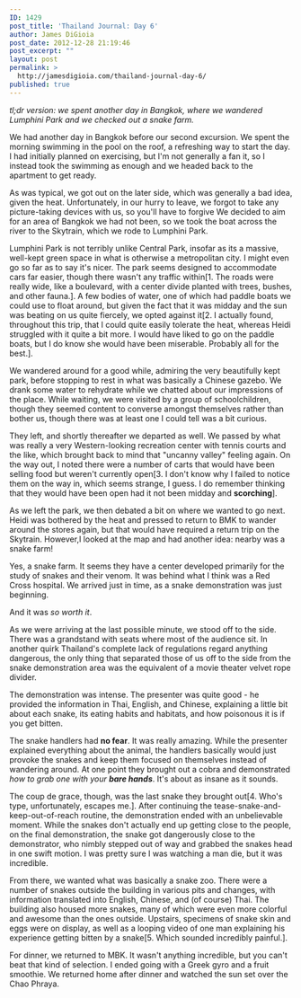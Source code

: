 ```yaml
---
ID: 1429
post_title: 'Thailand Journal: Day 6'
author: James DiGioia
post_date: 2012-12-28 21:19:46
post_excerpt: ""
layout: post
permalink: >
  http://jamesdigioia.com/thailand-journal-day-6/
published: true
---
```

*tl;dr version: we spent another day in Bangkok, where we wandered Lumphini Park and we checked out a snake farm.*

We had another day in Bangkok before our second excursion. We spent the morning swimming in the pool on the roof, a refreshing way to start the day. I had initially planned on exercising, but I'm not generally a fan it, so I instead took the swimming as enough and we headed back to the apartment to get ready.

As was typical, we got out on the later side, which was generally a bad idea, given the heat. Unfortunately, in our hurry to leave, we forgot to take any picture-taking devices with us, so you'll have to forgive We decided to aim for an area of Bangkok we had not been, so we took the boat across the river to the Skytrain, which we rode to Lumphini Park.<!--more-->

Lumphini Park is not terribly unlike Central Park, insofar as its a massive, well-kept green space in what is otherwise a metropolitan city. I might even go so far as to say it's nicer. The park seems designed to accommodate cars far easier, though there wasn't any traffic within[1. The roads were really wide, like a boulevard, with a center divide planted with trees, bushes, and other fauna.]. A few bodies of water, one of which had paddle boats we could use to float around, but given the fact that it was midday and the sun was beating on us quite fiercely, we opted against it[2. I actually found, throughout this trip, that I could quite easily tolerate the heat, whereas Heidi struggled with it quite a bit more. I would have liked to go on the paddle boats, but I do know she would have been miserable. Probably all for the best.].

We wandered around for a good while, admiring the very beautifully kept park, before stopping to rest in what was basically a Chinese gazebo. We drank some water to rehydrate while we chatted about our impressions of the place. While waiting, we were visited by a group of schoolchildren, though they seemed content to converse amongst themselves rather than bother us, though there was at least one I could tell was a bit curious.

They left, and shortly thereafter we departed as well. We passed by what was really a very Western-looking recreation center with tennis courts and the like, which brought back to mind that "uncanny valley" feeling again. On the way out, I noted there were a number of carts that would have been selling food but weren't currently open[3. I don't know why I failed to notice them on the way in, which seems strange, I guess. I do remember thinking that they would have been open had it not been midday and **scorching**].

As we left the park, we then debated a bit on where we wanted to go next. Heidi was bothered by the heat and pressed to return to BMK to wander around the stores again, but that would have required a return trip on the Skytrain. However,I looked at the map and had another idea: nearby was a snake farm!

Yes, a snake farm. It seems they have a center developed primarily for the study of snakes and their venom. It was behind what I think was a Red Cross hospital. We arrived just in time, as a snake demonstration was just beginning.

And it was *so worth it*.

As we were arriving at the last possible minute, we stood off to the side. There was a grandstand with seats where most of the audience sit. In another quirk Thailand's complete lack of regulations regard anything dangerous, the only thing that separated those of us off to the side from the snake demonstration area was the equivalent of a movie theater velvet rope divider.

The demonstration was intense. The presenter was quite good - he provided the information in Thai, English, and Chinese, explaining a little bit about each snake, its eating habits and habitats, and how poisonous it is if you get bitten.

The snake handlers had **no fear**. It was really amazing. While the presenter explained everything about the animal, the handlers basically would just provoke the snakes and keep them focused on themselves instead of wandering around. At one point they brought out a cobra and demonstrated *how to grab one with your **bare hands***. It's about as insane as it sounds.

The coup de grace, though, was the last snake they brought out[4. Who's type, unfortunately, escapes me.]. After continuing the tease-snake-and-keep-out-of-reach routine, the demonstration ended with an unbelievable moment. While the snakes don't actually end up getting close to the people, on the final demonstration, the snake got dangerously close to the demonstrator, who nimbly stepped out of way and grabbed the snakes head in one swift motion. I was pretty sure I was watching a man die, but it was incredible.

From there, we wanted what was basically a snake zoo. There were a number of snakes outside the building in various pits and changes, with information translated into English, Chinese, and (of course) Thai. The building also housed more snakes, many of which were even more colorful and awesome than the ones outside. Upstairs, specimens of snake skin and eggs were on display, as well as a looping video of one man explaining his experience getting bitten by a snake[5. Which sounded incredibly painful.].

For dinner, we returned to MBK. It wasn't anything incredible, but you can't beat that kind of selection. I ended going with a Greek gyro and a fruit smoothie. We returned home after dinner and watched the sun set over the Chao Phraya.